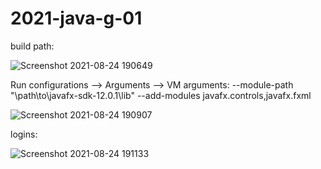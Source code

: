 ﻿# 2021-java-g-01
 
 build path:
 
 ![Screenshot 2021-08-24 190649](https://user-images.githubusercontent.com/89470617/130659716-33e400e6-cedf-49e0-b682-f4b03ba5733c.png)
 
 Run configurations --> Arguments --> VM arguments: --module-path "\path\to\javafx-sdk-12.0.1\lib" --add-modules javafx.controls,javafx.fxml
 
 ![Screenshot 2021-08-24 190907](https://user-images.githubusercontent.com/89470617/130659896-a5aaa2d5-ed64-4f95-b36b-f731dd92cc1c.png)
 
 logins:
 
 ![Screenshot 2021-08-24 191133](https://user-images.githubusercontent.com/89470617/130660189-525abc31-3092-427c-a175-60b9f54f5551.png)



